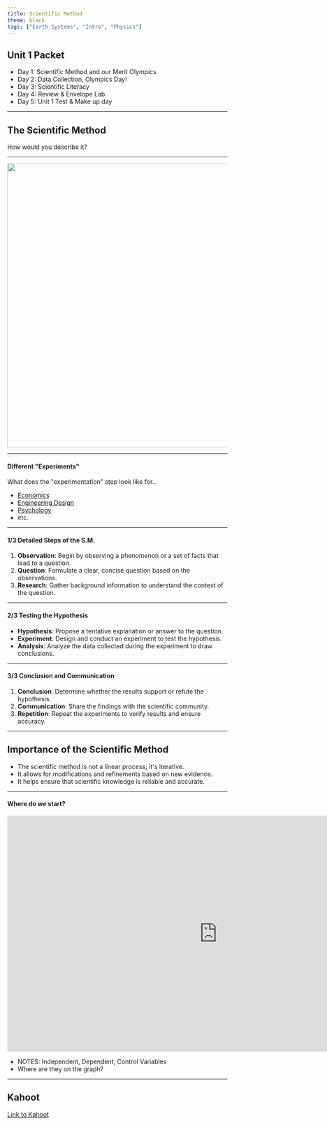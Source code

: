 ```yaml
---
title: Scientific Method
theme: black
tags: ["Earth Systems", "Intro", "Physics"]
---
```


## Unit 1 Packet

- Day 1: Scientific Method and our Merit Olympics <!-- .element: class="fragment" data-fragment-index="1" -->
- Day 2: Data Collection, Olympics Day! <!-- .element: class="fragment" data-fragment-index="2" -->
- Day 3: Scientific Literacy <!-- .element: class="fragment" data-fragment-index="3" -->
- Day 4: Review & Envelope Lab <!-- .element: class="fragment" data-fragment-index="4" -->
- Day 5: Unit 1 Test & Make up day <!-- .element: class="fragment" data-fragment-index="5" -->

---

## The Scientific Method

How would you describe it?

---

<img
  src="/assets/slides/scimethod.png"
  style="aspect-ratio: 1/1; height: 650px; margin: 0 auto;"
/>

---

#### Different "Experiments"

What does the "experimentation" step look like for...

- [Economics](https://www.youtube.com/watch?v=j9ooSSqsB9M)
- [Engineering Design](https://www.youtube.com/watch?v=uIV031bnmFA)
- [Psychology](https://www.youtube.com/watch?v=hFV71QPvX2I&t=125s)
- etc.

---

#### 1/3 Detailed Steps of the S.M.

1. **Observation**: Begin by observing a phenomenon or a set of facts that lead to a question.
2. **Question**: Formulate a clear, concise question based on the observations.
3. **Research**: Gather background information to understand the context of the question.

---

#### 2/3 Testing the Hypothesis

- **Hypothesis**: Propose a tentative explanation or answer to the question.
- **Experiment**: Design and conduct an experiment to test the hypothesis.
- **Analysis**: Analyze the data collected during the experiment to draw conclusions.

---

#### 3/3 Conclusion and Communication

1. **Conclusion**: Determine whether the results support or refute the hypothesis.
2. **Communication**: Share the findings with the scientific community.
3. **Repetition**: Repeat the experiments to verify results and ensure accuracy.

---

## Importance of the Scientific Method

- The scientific method is not a linear process; it's iterative. <!-- .element: class="fragment" data-fragment-index="1" -->
- It allows for modifications and refinements based on new evidence. <!-- .element: class="fragment" data-fragment-index="2" -->
- It helps ensure that scientific knowledge is reliable and accurate. <!-- .element: class="fragment" data-fragment-index="3" -->

---

#### Where do we start?

<iframe
  width="960"
  height="540"
  style="margin: 0 auto;"
  src="https://www.youtube.com/embed/zFe8eK1aiIU?si=cHiaJjfn-HD_UgwA"
  title="YouTube video player"
  frameborder="0"
  allow="accelerometer; autoplay; clipboard-write; encrypted-media; gyroscope; picture-in-picture; web-share"
  referrerpolicy="strict-origin-when-cross-origin"
  allowfullscreen
></iframe>

- NOTES: Independent, Dependent, Control Variables
- Where are they on the graph?

---

## Kahoot

[Link to Kahoot](https://create.kahoot.it/details/8a9ba9ee-1108-4c9b-966d-e5a86853c555)
